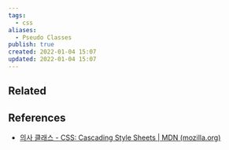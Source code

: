 ```yaml
---
tags:
  - css
aliases:
  - Pseudo Classes
publish: true
created: 2022-01-04 15:07
updated: 2022-01-04 15:07
---
```


## Related

## References

- [의사 클래스 - CSS: Cascading Style Sheets | MDN (mozilla.org)](https://developer.mozilla.org/ko/docs/Web/CSS/Pseudo-classes)